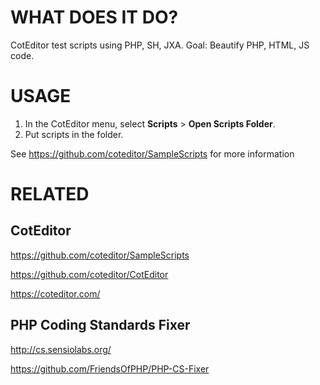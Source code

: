 # WHAT DOES IT DO?
CotEditor test scripts using PHP, SH, JXA. Goal: Beautify PHP, HTML, JS code.

# USAGE
1. In the CotEditor menu, select __Scripts__ > __Open Scripts Folder__.
2. Put scripts in the folder.

See https://github.com/coteditor/SampleScripts for more information

# RELATED
## CotEditor
https://github.com/coteditor/SampleScripts

https://github.com/coteditor/CotEditor

https://coteditor.com/

## PHP Coding Standards Fixer
http://cs.sensiolabs.org/

https://github.com/FriendsOfPHP/PHP-CS-Fixer
